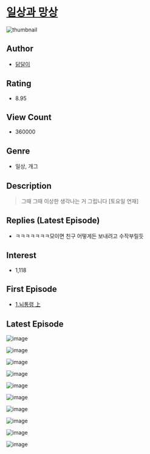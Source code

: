 # [일상과 망상](https://comic.naver.com/bestChallenge/list?titleId=791651)
![thumbnail](https://image-comic.pstatic.net/user_contents_data/challenge_comic/2023/03/04/354200/upload_7364287219636789555_480x623.jpeg)

## Author
- [닭달이](https://comic.naver.com/artistTitle?id=354200)

## Rating
- 8.95

## View Count
- 360000

## Genre
- 일상, 개그

## Description
> 그때 그때 이상한 생각나는 거 그립니다 [토요일 연재]

## Replies (Latest Episode)
- ㅋㅋㅋㅋㅋㅋㅋ모이면 친구 어떻게든 보내려고 수작부릴듯

## Interest
- 1,118

## First Episode
- [1.뇌통령 上](https://comic.naver.com/bestChallenge/detail?titleId=791651&no=2)

## Latest Episode
![image](https://image-comic.pstatic.net/user_contents_data/challenge_comic/2023/05/28/354200/upload_4135538334961579573.jpeg)

![image](https://image-comic.pstatic.net/user_contents_data/challenge_comic/2023/05/28/354200/upload_3760565295339813222.jpeg)

![image](https://image-comic.pstatic.net/user_contents_data/challenge_comic/2023/05/28/354200/upload_4121184412537860454.jpeg)

![image](https://image-comic.pstatic.net/user_contents_data/challenge_comic/2023/05/28/354200/upload_7003767234525082164.jpeg)

![image](https://image-comic.pstatic.net/user_contents_data/challenge_comic/2023/05/28/354200/upload_7233398266559804724.jpeg)

![image](https://image-comic.pstatic.net/user_contents_data/challenge_comic/2023/05/28/354200/upload_3690244912376591925.jpeg)

![image](https://image-comic.pstatic.net/user_contents_data/challenge_comic/2023/05/28/354200/upload_4050532002215310646.jpeg)

![image](https://image-comic.pstatic.net/user_contents_data/challenge_comic/2023/05/28/354200/upload_3487303876563251504.jpeg)

![image](https://image-comic.pstatic.net/user_contents_data/challenge_comic/2023/05/28/354200/upload_7005693591745474865.jpeg)

![image](https://image-comic.pstatic.net/user_contents_data/challenge_comic/2023/05/28/354200/upload_3977858484801856102.jpeg)
